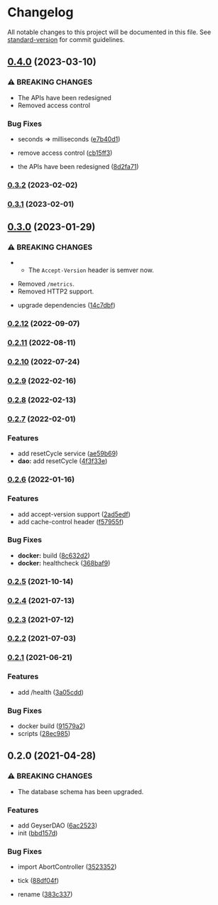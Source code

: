 # Changelog

All notable changes to this project will be documented in this file. See [standard-version](https://github.com/conventional-changelog/standard-version) for commit guidelines.

## [0.4.0](https://github.com/BlackGlory/geyser/compare/v0.3.2...v0.4.0) (2023-03-10)


### ⚠ BREAKING CHANGES

* The APIs have been redesigned
* Removed access control

### Bug Fixes

* seconds => milliseconds ([e7b40d1](https://github.com/BlackGlory/geyser/commit/e7b40d161c00ebb8368cc37e893bd53b83a7f017))


* remove access control ([cb15ff3](https://github.com/BlackGlory/geyser/commit/cb15ff35aef0fe3590f7464af3647e31f44255fe))
* the APIs have been redesigned ([8d2fa71](https://github.com/BlackGlory/geyser/commit/8d2fa71e6bcd1aadb732399c22978abaff667fc7))

### [0.3.2](https://github.com/BlackGlory/geyser/compare/v0.3.1...v0.3.2) (2023-02-02)

### [0.3.1](https://github.com/BlackGlory/geyser/compare/v0.3.0...v0.3.1) (2023-02-01)

## [0.3.0](https://github.com/BlackGlory/geyser/compare/v0.2.12...v0.3.0) (2023-01-29)


### ⚠ BREAKING CHANGES

* - The `Accept-Version` header is semver now.
- Removed `/metrics`.
- Removed HTTP2 support.

* upgrade dependencies ([14c7dbf](https://github.com/BlackGlory/geyser/commit/14c7dbf2782bd70d77726e0d2f9b0601bcf7c98e))

### [0.2.12](https://github.com/BlackGlory/geyser/compare/v0.2.11...v0.2.12) (2022-09-07)

### [0.2.11](https://github.com/BlackGlory/geyser/compare/v0.2.10...v0.2.11) (2022-08-11)

### [0.2.10](https://github.com/BlackGlory/geyser/compare/v0.2.9...v0.2.10) (2022-07-24)

### [0.2.9](https://github.com/BlackGlory/geyser/compare/v0.2.8...v0.2.9) (2022-02-16)

### [0.2.8](https://github.com/BlackGlory/geyser/compare/v0.2.7...v0.2.8) (2022-02-13)

### [0.2.7](https://github.com/BlackGlory/geyser/compare/v0.2.6...v0.2.7) (2022-02-01)


### Features

* add resetCycle service ([ae59b69](https://github.com/BlackGlory/geyser/commit/ae59b69f2b7ba582601cfc92a4f199f86ade8edf))
* **dao:** add resetCycle ([4f3f33e](https://github.com/BlackGlory/geyser/commit/4f3f33e54e89998f946b5f3cabe3d2c7b5bc1032))

### [0.2.6](https://github.com/BlackGlory/geyser/compare/v0.2.5...v0.2.6) (2022-01-16)


### Features

* add accept-version support ([2ad5edf](https://github.com/BlackGlory/geyser/commit/2ad5edfe0237edb2b113afab7c040a8cd35ddb45))
* add cache-control header ([f57955f](https://github.com/BlackGlory/geyser/commit/f57955fb243e976ed51dd179fd7e488e4dee328e))


### Bug Fixes

* **docker:** build ([8c632d2](https://github.com/BlackGlory/geyser/commit/8c632d2ae53b0bc20a49a177f0dbc84eee110b30))
* **docker:** healthcheck ([368baf9](https://github.com/BlackGlory/geyser/commit/368baf98b1727901cb954dcb403b65b5e7c58c76))

### [0.2.5](https://github.com/BlackGlory/geyser/compare/v0.2.4...v0.2.5) (2021-10-14)

### [0.2.4](https://github.com/BlackGlory/geyser/compare/v0.2.3...v0.2.4) (2021-07-13)

### [0.2.3](https://github.com/BlackGlory/geyser/compare/v0.2.2...v0.2.3) (2021-07-12)

### [0.2.2](https://github.com/BlackGlory/geyser/compare/v0.2.1...v0.2.2) (2021-07-03)

### [0.2.1](https://github.com/BlackGlory/geyser/compare/v0.2.0...v0.2.1) (2021-06-21)


### Features

* add /health ([3a05cdd](https://github.com/BlackGlory/geyser/commit/3a05cdd8177d94544dd9bb17c1ce846991ac1baf))


### Bug Fixes

* docker build ([91579a2](https://github.com/BlackGlory/geyser/commit/91579a2773519bdc27bcd618193d5c6244e80192))
* scripts ([28ec985](https://github.com/BlackGlory/geyser/commit/28ec9857c2fe2d3c93390d2d4857dec2cb8a4a07))

## 0.2.0 (2021-04-28)


### ⚠ BREAKING CHANGES

* The database schema has been upgraded.

### Features

* add GeyserDAO ([6ac2523](https://github.com/BlackGlory/geyser/commit/6ac25235336c3800f2e6e51c6f3b5e4a5f084079))
* init ([bbd157d](https://github.com/BlackGlory/geyser/commit/bbd157d49b9d00a4d2d066c9e947c649a22684f0))


### Bug Fixes

* import AbortController ([3523352](https://github.com/BlackGlory/geyser/commit/3523352cf7fd7d1d71d26ea0e7b64761e1bbc07c))
* tick ([88df04f](https://github.com/BlackGlory/geyser/commit/88df04fd7dee4b91ac8580c01c117b5504ea0596))


* rename ([383c337](https://github.com/BlackGlory/geyser/commit/383c3374527a86639f58921ad80a52b6c976bbe1))
